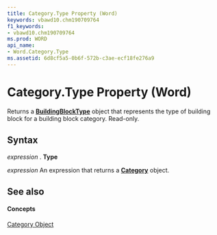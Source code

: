 ```yaml
---
title: Category.Type Property (Word)
keywords: vbawd10.chm190709764
f1_keywords:
- vbawd10.chm190709764
ms.prod: WORD
api_name:
- Word.Category.Type
ms.assetid: 6d8cf5a5-0b6f-572b-c3ae-ecf18fe276a9
---
```



# Category.Type Property (Word)

Returns a  **[BuildingBlockType](buildingblocktype-object-word.md)** object that represents the type of building block for a building block category. Read-only.


## Syntax

 _expression_ . **Type**

 _expression_ An expression that returns a **[Category](category-object-word.md)** object.


## See also


#### Concepts


[Category Object](category-object-word.md)

